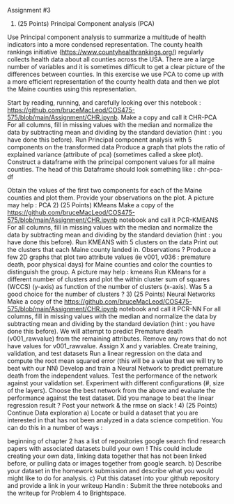 Assignment #3

1) (25 Points) Principal Component analysis (PCA)

Use Principal component analysis to summarize a multitude of health indicators into a more condensed representation. The county health rankings initiative (https://www.countyhealthrankings.org/) regularly collects health data about all counties across the USA.  There are a large number of variables and it is sometimes difficult to get a clear picture of the differences between counties. In this exercise we use PCA to come up with a more efficient representation of the county health data and then we plot the Maine counties using this representation.

Start by reading, running, and carefully looking over this notebook : https://github.com/bruceMacLeod/COS475-575/blob/main/Assignment/CHR.ipynb. Make a copy and call it CHR-PCA
For all columns, fill in missing values with the median and normalize the data by subtracting mean and dividing by the standard deviation (hint : you have done this before).
Run Principal component analysis with 5 components on the transformed data
Produce a graph that plots the ratio of explained variance (attribute of pca)  (sometimes called a skee plot).
Construct a dataframe with the principal component values for all maine counties. The head of this Dataframe should look something like :
 chr-pca-df

Obtain the values of the first two components for each of the Maine counties and plot them. Provide your observations on the plot. A picture may help :
 PCA
2) (25 Points) KMeans
Make a copy of the https://github.com/bruceMacLeod/COS475-575/blob/main/Assignment/CHR.ipynb notebook and call it PCR-KMEANS
For all columns, fill in missing values with the median and normalize the data by subtracting mean and dividing by the standard deviation (hint : you have done this before).
Run KMEANS with 5 clusters on the data
Print out the clusters that each Maine county landed in. Observations ?
Produce a few 2D graphs that plot two attribute values (ie v001, v036 : premature death, poor physical days) for Maine counties and color the counties to distinguish the group. A picture may help : kmeans
Run KMeans for a different number of clusters and plot the within cluster sum of squares (WCCS) (y-axis) as function of the number of clusters (x-axis).  Was 5 a good choice for the number of clusters ?
3) (25 Points) Neural Networks
Make a copy of the https://github.com/bruceMacLeod/COS475-575/blob/main/Assignment/CHR.ipynb notebook and call it PCR-NN
For all columns, fill in missing values with the median and normalize the data by subtracting mean and dividing by the standard deviation (hint : you have done this before).
We will attempt to predict Premature death (v001_rawvalue) from the remaining attributes. Remove any rows that do not have values for v001_rawvalue. Assign X and y variables.
Create training, validation, and test datasets
Run a linear regression on the data and compute the root mean squared error (this will be a value that we will try to beat with our NN)
Develop and train a Neural Network to predict premature death from the independent values.  Test the performance of the network against your validation set.  Experiment with different configurations (#, size of the layers). 
Choose the best network from the above and evaluate the performance against the test dataset. Did you manage to beat the linear regression result ? 
Post your network & the rmse on slack !
4) (25 Points) Continue Data exploration
a) Locate or build a dataset that you are interested in that has not been analyzed in a data science competition.  You can do this in a number of ways :

beginning of chapter 2 has a list of repositories
google search
find research papers with associated datasets
build your own ! This could include creating your own data, linking data together that has not been linked before, or pulling data or images together from google search.
b) Describe your dataset in the homework submission and describe what you would might like to do for analysis.
c) Put this dataset into your github repository and provide a link in your writeup
Handin :
Submit the three notebooks and the writeup for Problem 4 to Brightspace.
